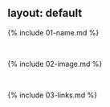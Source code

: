 
layout: default
---

{% include 01-name.md %}

<br>

{% include 02-image.md %}

<br>

{% include 03-links.md %}

